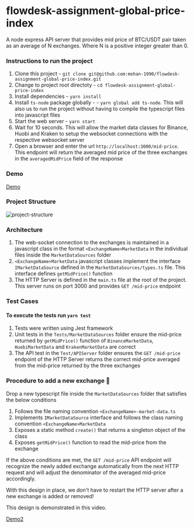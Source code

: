 # flowdesk-assignment-global-price-index
A node express API server that provides mid price of BTC/USDT pair taken as an average of N exchanges. Where N is a positive integer greater than 0.

### Instructions to run the project

1. Clone this project - `git clone git@github.com:mohan-1990/flowdesk-assignment-global-price-index.git`
2. Change to project root directoty - `cd flowdesk-assignment-global-price-index`
3. Install dependencies - `yarn install`
4. Install `ts-node` package globally - - `yarn global add ts-node`. This will also us to run the project without having to compile the typescript files into javascript files
5. Start the web server - `yarn start`
6. Wait for 10 seconds. This will allow the market data classes for Binance, Huobi and Kraken to setup the websocket connections with the respective websocket server
7. Open a browser and enter the url `http://localhost:3000/mid-price`. This endpoint will return the averaged mid price of the three exchanges in the `averagedMidPrice` field of the response

### Demo
[Demo](https://gist.github.com/user-attachments/assets/f205eb2c-da51-4cf0-9fb2-57ec83124b50)

### Project Structure
![project-structure](https://github.com/user-attachments/assets/f87fdcf7-5a06-481c-bc4c-0aed880cad7f)

### Architecture

1. The web-socket connection to the exchanges is maintained in a javascript class in the format `<ExchangeName>MarketData` in the individual files inside the `MarketDataSources` folder
2. `<ExchangeName>MarketData` javascript classes implement the interface `IMarketDataSource` defined in the `MarketDataSources/types.ts` file. This interface defines `getMidPrice()` function
3. The HTTP Server is defined in the `main.ts` file at the root of the project. This server runs on port 3000 and provides `GET /mid-price` endpoint

### Test Cases

#### To execute the tests run `yarn test`

1. Tests were written using Jest framework
2. Unit tests in the `Tests/MarketDataSources` folder ensure the mid-price returned by `getMidPrice()` function of `BinanceMarketData`, `HuobiMarketData` and `KrakenMarketData` are correct
3. The API test in the `Test/APIServer` folder ensures the `GET /mid-price` endpoint of the HTTP Server returns the correct mid-price averaged from the mid-price returned by the three exchanges

### Procedure to add a new exchange 🚀

Drop a new typescript file inside the `MarketDataSources` folder that satisfies the below conditions

1. Follows the file naming convention `<ExchangeName>-market-data.ts`
2. Implements `IMarketDataSource` interface and follows the class naming convention `<ExchangeName>MarketData`
3. Exposes a static method `create()` that returns a singleton object of the class
4. Exposes `getMidPrice()` function to read the mid-price from the exchange

If the above conditions are met, the `GET /mid-price` API endpoint will recognize the newly added exchange automatically from the next HTTP request and will adjust the denominator of the averaged mid-price accordingly.

With this design in place, we don't have to restart the HTTP server after a new exchange is added or removed!

This design is demonstrated in this video.

[Demo2](https://gist.github.com/user-attachments/assets/481c419f-9ce4-4c38-b6b0-14433471fb74)



